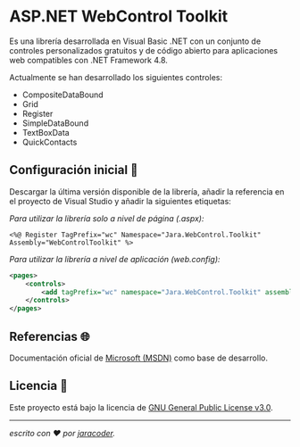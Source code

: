 # ASP.NET WebControl Toolkit
Es una librería desarrollada en Visual Basic .NET con un conjunto de controles personalizados gratuitos y de código abierto para aplicaciones web compatibles con .NET Framework 4.8.

Actualmente se han desarrollado los siguientes controles:

- CompositeDataBound
- Grid
- Register
- SimpleDataBound
- TextBoxData
- QuickContacts


## Configuración inicial 🚀

Descargar la última versión disponible de la librería, añadir la referencia en el proyecto de Visual Studio y añadir la siguientes etiquetas:

_Para utilizar la librería solo a nivel de página (.aspx):_
```CSHARP
<%@ Register TagPrefix="wc" Namespace="Jara.WebControl.Toolkit" Assembly="WebControlToolkit" %>
```

_Para utilizar la librería a nivel de aplicación (web.config):_
```XML
<pages>
    <controls>
        <add tagPrefix="wc" namespace="Jara.WebControl.Toolkit" assembly="WebControlToolkit" />
    </controls>
</pages>
```

## Referencias 🌐
Documentación oficial de [Microsoft (MSDN)]([https://github.com/jaracoder](https://docs.microsoft.com/en-us/previous-versions/aspnet/9txe1d4x(v=vs.100)?redirectedfrom=MSDN)) como base de desarrollo.

## Licencia 📄

Este proyecto está bajo la licencia de [GNU General Public License v3.0](https://github.com/jaracoder/ASP.NET.WebControl.Toolkit/blob/main/LICENSE.MD).

---
_escrito con ❤️ por [jaracoder](https://github.com/jaracoder)._
